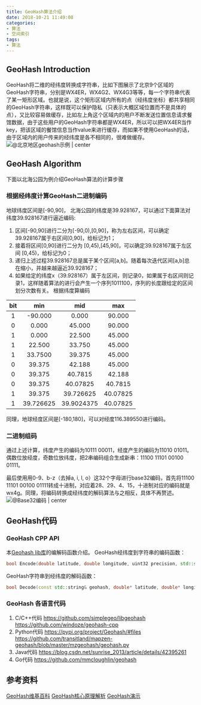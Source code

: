 ```yaml
---
title: GeoHash算法介绍
date: 2018-10-21 11:49:08
categories:
- 算法
- 空间索引
tags:
- 算法
---
```

## GeoHash Introduction
GeoHash将二维的经纬度转换成字符串，比如下图展示了北京9个区域的GeoHash字符串，分别是WX4ER，WX4G2、WX4G3等等，每一个字符串代表了某一矩形区域。也就是说，这个矩形区域内所有的点（经纬度坐标）都共享相同的GeoHash字符串，这样既可以保护隐私（只表示大概区域位置而不是具体的点），又比较容易做缓存，比如左上角这个区域内的用户不断发送位置信息请求餐馆数据，由于这些用户的GeoHash字符串都是WX4ER，所以可以把WX4ER当作key，把该区域的餐馆信息当作value来进行缓存，而如果不使用GeoHash的话，由于区域内的用户传来的经纬度是各不相同的，很难做缓存。
![@北京地区geohash示例 | center ](/images/Geohash_instroduction.png)

## GeoHash Algorithm
下面以北海公园为例介绍GeoHash算法的计算步骤
### 根据经纬度计算GeoHash二进制编码
地球纬度区间是[-90,90]， 北海公园的纬度是39.928167，可以通过下面算法对纬度39.928167进行逼近编码:
1. 区间[-90,90]进行二分为[-90,0),[0,90]，称为左右区间，可以确定39.928167属于右区间[0,90]，给标记为1；
2. 接着将区间[0,90]进行二分为 [0,45),[45,90]，可以确定39.928167属于左区间 [0,45)，给标记为0；
3. 递归上述过程39.928167总是属于某个区间[a,b]。随着每次迭代区间[a,b]总在缩小，并越来越逼近39.928167；
4. 如果给定的纬度x（39.928167）属于左区间，则记录0，如果属于右区间则记录1，这样随着算法的进行会产生一个序列1011100，序列的长度跟给定的区间划分次数有关。
根据纬度算编码 

| bit |     min    |     mid     |     max   |  
| :-: | :--------: |  :--------: |  :------: |  
|  1  |  -90.000   |  0.000      |  90.000   |  
|  0  |  0.000     |  45.000     |  90.000   |  
|  1  |  0.000     |  22.500     |  45.000   |  
|  1  |  22.500    |  33.750     |  45.000   |  
|  1  |  33.7500   |  39.375     |  45.000   |   
|  0  |  39.375    |  42.188     |  45.000   |  
|  0  |  39.375    |  40.7815    |  42.188   |  
|  0  |  39.375    |  40.07825   |  40.7815  |  
|  1  |  39.375    |  39.726625  |  40.07825 |  
|  1  |  39.726625 |  39.9024375 |  40.07825 |  

同理，地球经度区间是[-180,180]，可以对经度116.389550进行编码。

### 二进制组码
通过上述计算，纬度产生的编码为10111 00011，经度产生的编码为11010 01011。偶数位放经度，奇数位放纬度，把2串编码组合生成新串：11100 11101 00100 01111。

最后使用用0-9、b-z（去掉a, i, l, o）这32个字母进行base32编码，首先将11100 11101 00100 01111转成十进制，对应着28、29、4、15，十进制对应的编码就是wx4g。同理，将编码转换成经纬度的解码算法与之相反，具体不再赘述。
![@Base32编码 | center](/images/GeoHash_base32.png)


## GeoHash代码
### GeoHash CPP API                                                                                                                       
本[Geohash lib库](https://github.com/yangxiong868/libcpp)的编解码函数介绍。
GeoHash经纬度到字符串的编码函数：
``` cpp
bool Encode(double latitude, double longitude, uint32 precision, std::string* geohash);
```
GeoHash字符串到经纬度的解码函数：
``` cpp
bool Decode(const std::string& geohash, double* latitude, double* longitude);
```
### GeoHash 各语言代码
1. C/C++代码
https://github.com/simplegeo/libgeohash
https://github.com/windoze/geohash-cpp
2. Python代码
https://pypi.org/project/Geohash/#files
https://github.com/transitland/mapzen-geohash/blob/master/mzgeohash/geohash.py
3. Java代码
https://blog.csdn.net/sunrise_2013/article/details/42395261
4. Go代码
https://github.com/mmcloughlin/geohash

## 参考资料
[GeoHash维基百科](https://en.wikipedia.org/wiki/Geohash)
[GeoHash核心原理解析](http://www.cnblogs.com/LBSer/p/3310455.html)
[GeoHash演示](http://geohash.gofreerange.com/)